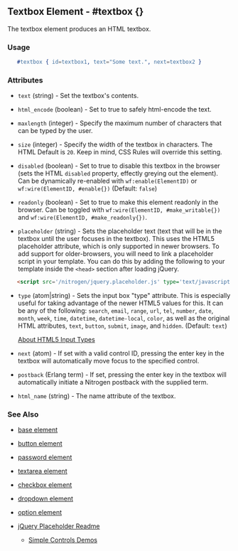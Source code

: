 
## Textbox Element - #textbox {}

  The textbox element produces an HTML textbox.

### Usage

```erlang
   #textbox { id=textbox1, text="Some text.", next=textbox2 }

```

### Attributes

   * `text` (string) - Set the textbox's contents.

   * `html_encode` (boolean) - Set to true to safely html-encode the text.

   * `maxlength` (integer) - Specify the maximum number of characters that
      can be typed by the user.

   * `size` (integer) - Specify the width of the textbox in characters. The
      HTML Default is `20`. Keep in mind, CSS Rules will override this setting.

   * `disabled` (boolean) - Set to true to disable this textbox in the
      browser (sets the HTML `disabled` property, effectly greying out the
      element). Can be dynamically re-enabled with `wf:enable(ElementID)` or
      `wf:wire(ElementID, #enable{})` (Default: `false`)

   * `readonly` (boolean) - Set to true to make this element readonly in the
      browser. Can be toggled with `wf:wire(ElementID, #make_writable{})` and
      `wf:wire(ElementID, #make_readonly{})`.

   * `placeholder` (string) - Sets the placeholder text (text that will be
      in the textbox until the user focuses in the textbox). This uses the
      HTML5 placeholder attribute, which is only supported in newer browsers.
      To add support for older-browsers, you will need to link a placeholder
      script in your template. You can do this by adding the following to your
      template inside the `<head>` section after loading jQuery. 

```html
   <script src='/nitrogen/jquery.placeholder.js' type='text/javascript'></script>

```

   * `type` (atom|string) - Sets the input box "type" attribute. This is
      especially useful for taking advantage of the newer HTML5 values for
      this. It can be any of the following: `search`, `email`, `range`, `url`,
      `tel`, `number`, `date`, `month`, `week`, `time`, `datetime`,
      `datetime-local`, `color`, as well as the original HTML attributes,
      `text`, `button`, `submit`, `image`, and `hidden`.  (Default: `text`)

      [About HTML5 Input Types](http://html5doctor.com/html5-forms-input-types/)

   * `next` (atom) - 
      If set with a valid control ID, pressing the enter key in the 
      textbox will automatically move focus to the specified control.

   * `postback` (Erlang term) - 
      If set, pressing the enter key in the textbox will automatically
      initiate a Nitrogen postback with the supplied term.

   * `html_name` (string) - The name attribute of the textbox.

### See Also

 *  [base element](./element_base.md)

 *  [button element](./button.md)

 *  [password element](./password.md)

 *  [textarea element](./textarea.md)

 *  [checkbox element](./checkbox.md)

 *  [dropdown element](./dropdown.md)

 *  [option element](./option.md)

 *  [jQuery Placeholder Readme](https://github.com/mathiasbynens/jquery-placeholder)

	*  [Simple Controls Demos](http://nitrogenproject.com/demos/simplecontrols)
 
